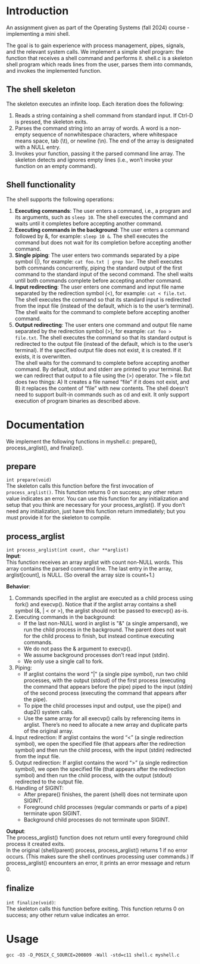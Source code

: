 # Introduction
An assignment given as part of the Operating Systems (fall 2024) course - implementing a mini shell.

The goal is to gain experience with process management, pipes, signals, and the relevant system calls. We implement a simple shell program: the function that receives a shell command and performs it. 
shell.c is a skeleton shell program which reads lines from the user, parses them into commands, and invokes the implemented function. 

## The shell skeleton
The skeleton executes an infinite loop. Each iteration does the following:
1. Reads a string containing a shell command from standard input. If Ctrl-D is pressed, the skeleton
exits.
2. Parses the command string into an array of words. A word is a non-empty sequence of nonwhitespace
characters, where whitespace means space, tab (\t), or newline (\n). The end of the
array is designated with a NULL entry.
3. Invokes your function, passing it the parsed command line array. The skeleton detects and ignores
empty lines (i.e., won’t invoke your function on an empty command).

## Shell functionality
The shell supports the following operations:
1. **Executing commands**: The user enters a command, i.e., a program and its arguments, such as
```sleep 10```. The shell executes the command and waits until it completes before accepting another
command.
2. **Executing commands in the background**: The user enters a command followed by &, for
example: ```sleep 10 &```. The shell executes the command but does not wait for its completion
before accepting another command.
3. **Single piping**: The user enters two commands separated by a pipe symbol (|), for example:
```cat foo.txt | grep bar```. The shell executes both commands concurrently, piping the standard
output of the first command to the standard input of the second command. The shell waits until
both commands complete before accepting another command.
4. **Input redirecting**: The user enters one command and input file name separated by the
redirection symbol (<), for example: ```cat < file.txt```. The shell executes the command so that
its standard input is redirected from the input file (instead of the default, which is to the user’s
terminal). The shell waits for the command to complete before accepting another command.
5. **Output redirecting**: The user enters one command and output file name separated by the
redirection symbol (>), for example: ```cat foo > file.txt```. The shell executes the command
so that its standard output is redirected to the output file (instead of the default, which is to
the user’s terminal). If the specified output file does not exist, it is created. If it exists, it is
overwritten.\
The shell waits for the command to complete before accepting another command.
By default, stdout and stderr are printed to your terminal. But we can redirect that output to a
file using the (>) operator. The > file.txt does two things: A) It creates a file named “file” if
it does not exist, and B) it replaces the content of “file” with new contents.
The shell doesn’t need to support built-in commands such as cd and exit. It only support
execution of program binaries as described above.

# Documentation
We implement the following functions in myshell.c: prepare(), process_arglist(), and finalize().

## prepare
```int prepare(void)```\
The skeleton calls this function before the first invocation of ```process_arglist()```. This function
returns 0 on success; any other return value indicates an error.
You can use this function for any initialization and setup that you think are necessary for your
process_arglist(). If you don’t need any initialization, just have this function return immediately;
but you must provide it for the skeleton to compile.


## process_arglist
```int process_arglist(int count, char **arglist)```\
**Input**:\
This function receives an array arglist with count non-NULL words. This array contains
the parsed command line. The last entry in the array, arglist[count], is NULL. (So overall the
array size is count+1.)

**Behavior**:
1. Commands specified in the arglist are executed as a child process using fork() and
execvp(). Notice that if the arglist array contains a shell symbol (&, | < or >),
the arglist should not be passed to execvp() as-is.
2. Executing commands in the background:
    - If the last non-NULL word in arglist is "&" (a single ampersand), we run the child process
    in the background. The parent does not wait for the child process to finish, but instead continue executing commands.
    - We do not pass the & argument to execvp().
    - We assume background processes don’t read input (stdin).
    - We only use a single call to fork.
3. Piping:
    - If arglist contains the word "|" (a single pipe symbol), run two child processes, with the
    output (stdout) of the first process (executing the command that appears before the pipe) piped to the input (stdin) of the second process (executing the command that appears after the pipe).
    - To pipe the child processes input and output, use the pipe() and dup2() system calls.
    - Use the same array for all execvp() calls by referencing items in arglist. There’s no need to allocate a new array and duplicate parts of the original array.
4. Input redirection: If arglist contains the word “<” (a single redirection symbol), we open the specified file (that appears after the redirection symbol) and then run the child process, with the input (stdin) redirected from the input file.
5. Output redirection: If arglist contains the word “>” (a single redirection symbol), we open the specified file (that appears after the redirection symbol) and then run the child process, with the output (stdout) redirected to the output file.
6. Handling of SIGINT:
    - After prepare() finishes, the parent (shell) does not terminate upon SIGINT.
    - Foreground child processes (regular commands or parts of a pipe) terminate upon
    SIGINT.
    - Background child processes do not terminate upon SIGINT.

**Output**:\
The process_arglist() function does not return until every foreground child process it created exits.\
In the original (shell/parent) process, process_arglist() returns 1 if no error occurs. (This makes sure the shell continues processing user commands.) If process_arglist() encounters an error, it prints an error message and return 0.


## finalize
```int finalize(void)```:\
The skeleton calls this function before exiting. This function returns 0 on success; any other return value indicates an error.


# Usage
```
gcc -O3 -D_POSIX_C_SOURCE=200809 -Wall -std=c11 shell.c myshell.c
```